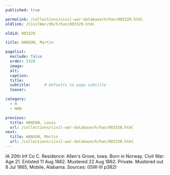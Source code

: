 ```yaml
---
published: true

permalink: /collections/civil-war-database/h/han/003329.html
oldlink: /CivilWar/db/h/han/003329.html

oldid: 003329

title: HANSON, Martin

pagelist:
  exclude: false
  order: 3329
  image: 
  alt:
  caption:
  title:
  subtitle:      # Defaults to page subtitle
  teaser:

category: 
  - H 
  - HAN

previous:
  title: HANSON, Louis
  url: /collections/civil-war-database/h/han/003328.html  
next:
  title: HANSON, Martin
  url: /collections/civil-war-database/h/han/003330.html   
---
```

IA 20th Inf Co C. Residence: Allen&#39;s Grove, Iowa. Born in Norway. Civil War: Age 21. Enlisted 11 Aug 1862. Mustered 22 Aug 1862. Private. Mustered out 8 Jul 1865, Mobile, Alabama. Sources: (ISW-III p382)